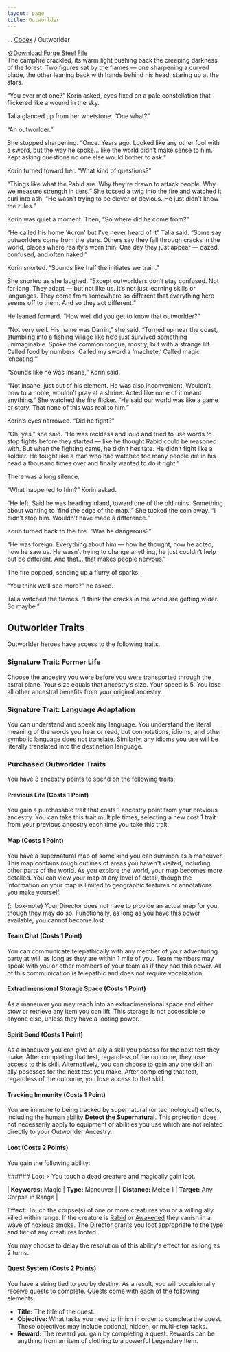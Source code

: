 ```yaml
---
layout: page
title: Outworlder
---
```

<span class="breadcrumbs" markdown="1">... [Codex](/codex) / Outworlder</span>

<div class="download-container"><a class="download-file" href="/assets/forge-steel/Outworlder.drawsteel-ancestry"><span class="download-icon">⇪</span><span class="download-text">Download Forge Steel File</span></a></div>


<div class="story-text" markdown="1">The campfire crackled, its warm light pushing back the creeping darkness of the forest. Two figures sat by the flames — one sharpening a curved blade, the other leaning back with hands behind his head, staring up at the stars.

“You ever met one?” Korin asked, eyes fixed on a pale constellation that flickered like a wound in the sky.

Talia glanced up from her whetstone. “One what?”

“An outworlder.”

She stopped sharpening. “Once. Years ago. Looked like any other fool with a sword, but the way he spoke… like the world didn’t make sense to him. Kept asking questions no one else would bother to ask.”

Korin turned toward her. “What kind of questions?”

“Things like what the Rabid are. Why they're drawn to attack people. Why we measure strength in tiers.” She tossed a twig into the fire and watched it curl into ash. “He wasn’t trying to be clever or devious. He just didn’t know the rules.”

Korin was quiet a moment. Then, “So where did he come from?”

“He called his home 'Acron' but I've never heard of it” Talia said. “Some say outworlders come from the stars. Others say they fall through cracks in the world, places where reality’s worn thin. One day they just appear — dazed, confused, and often naked.”

Korin snorted. “Sounds like half the initiates we train.”

She snorted as she laughed. “Except outworlders don’t stay confused. Not for long. They adapt — but not like us. It’s not just learning skills or languages. They come from somewhere so different that everything here seems off to them. And so they act different.”

He leaned forward. “How well did you get to know that outworlder?”

“Not very well. His name was Darrin,” she said. “Turned up near the coast, stumbling into a fishing village like he’d just survived something unimaginable. Spoke the common tongue, mostly, but with a strange lilt. Called food by numbers. Called my sword a ‘machete.’ Called magic ‘cheating.’”

“Sounds like he was insane,” Korin said.

“Not insane, just out of his element. He was also inconvenient. Wouldn’t bow to a noble, wouldn’t pray at a shrine. Acted like none of it meant anything.” She watched the fire flicker. “He said our world was like a game or story. That none of this was real to him.”

Korin’s eyes narrowed. “Did he fight?”

“Oh, yes,” she said. “He was reckless and loud and tried to use words to stop fights before they started — like he thought Rabid could be reasoned with. But when the fighting came, he didn’t hesitate. He didn’t fight like a soldier. He fought like a man who had watched too many people die in his head a thousand times over and finally wanted to do it right.”

There was a long silence.

“What happened to him?” Korin asked.

“He left. Said he was heading inland, toward one of the old ruins. Something about wanting to ‘find the edge of the map.’” She tucked the coin away. “I didn’t stop him. Wouldn’t have made a difference.”

Korin turned back to the fire. “Was he dangerous?”

“He was foreign. Everything about him — how he thought, how he acted, how he saw us. He wasn’t trying to change anything, he just couldn’t help but be different. And that… that makes people nervous.”

The fire popped, sending up a flurry of sparks.

“You think we’ll see more?” he asked.

Talia watched the flames. “I think the cracks in the world are getting wider. So maybe.”
</div>

## Outworlder Traits
Outworlder heroes have access to the following traits.

### Signature Trait: Former Life
Choose the ancestry you were before you were transported through the astral plane. Your size equals that ancestry’s size. Your speed is 5. You lose all other ancestral benefits from your original ancestry.

### Signature Trait: Language Adaptation
You can understand and speak any language. You understand the literal meaning of the words you hear or read, but connotations, idioms, and other symbolic language does not translate. Similarly, any idioms you use will be literally translated into the destination language.

### Purchased Outworlder Traits
You have 3 ancestry points to spend on the following traits:

#### Previous Life (Costs 1 Point)
You gain a purchasable trait that costs 1 ancestry point from your previous ancestry. You can take this trait multiple times, selecting a new cost 1 trait from your previous ancestry each time you take this trait.

#### Map (Costs 1 Point)
You have a supernatural map of some kind you can summon as a maneuver. This map contains rough outlines of areas you haven't visited, including other parts of the world. As you explore the world, your map becomes more detailed. You can view your map at any level of detail, though the information on your map is limited to geographic features or annotations you make yourself.

{: .box-note}
Your Director does not have to provide an actual map for you, though they may do so. Functionally, as long as you have this power available, you cannot become lost.

#### Team Chat (Costs 1 Point)
You can communicate telepathically with any member of your adventuring party at will, as long as they are within 1 mile of you. Team members may speak with you or other members of your team as if they had this power. All of this communication is telepathic and does not require vocalization.

#### Extradimensional Storage Space (Costs 1 Point)
As a maneuver you may reach into an extradimensional space and either stow or retrieve any item you can lift. This storage is not accessible to anyone else, unless they have a looting power.

#### Spirit Bond (Costs 1 Point)
As a maneuver you can give an ally a skill you posess for the next test they make. After completing that test, regardless of the outcome, they lose access to this skill. Alternatively, you can choose to gain any one skill an ally posesses for the next test you make. After completing that test, regardless of the outcome, you lose access to that skill.

#### Tracking Immunity (Costs 1 Point)
You are immune to being tracked by supernatural (or technological) effects, including the human ability **Detect the Supernatural**. This protection does not necessarily apply to equipment or abilities you use which are not related directly to your Outworlder Ancestry.

#### Loot (Costs 2 Points)
You gain the following ability:

<div data-augmented-ui="tl-2-clip-x tr-2-clip-x br-2-clip-x bl-2-clip-x border" class="styleme ds-ability" markdown="1">
###### Loot
> You touch a dead creature and magically gain loot.

| **Keywords:** Magic | **Type:** Maneuver |
| **Distance:** Melee 1 | **Target:** Any Corpse in Range |
  
**Effect:** Touch the corpse(s) of one or more creatures you or a willing ally killed within range. If the creature is [Rabid](/codex/the-rabid) or [Awakened](/codex/the-awakened) they vanish in a wave of noxious smoke. The Director grants you loot appropriate to the type and tier of any creatures looted.  
  
You may choose to delay the resolution of this ability's effect for as long as 2 turns.
</div>

#### Quest System (Costs 2 Points)
You have a string tied to you by destiny. As a result, you will occaisionally receive quests to complete. Quests come with each of the following elements:
- **Title:** The title of the quest.
- **Objective:** What tasks you need to finish in order to complete the quest. These objectives may include optional, hidden, or multi-step tasks.
- **Reward:** The reward you gain by completing a quest. Rewards can be anything from an item of clothing to a powerful Legendary Item.